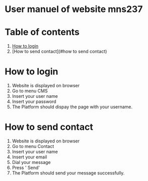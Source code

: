 # User manuel of website mns237

# Table of contents

1. [How to login](#how-to-login) 
1. [How to send contact](#how to send contact) 

# How to login
1. Website is displayed on browser
1. Go to menu CMS
1. Insert your user name
1. Insert your password
1. The Platform should dispay the page with your username.

# How to send contact
1. Website is displayed on browser
1. Go to menu Contact
1. Insert your user name
1. Insert your email
1. Dial your message
1. Press ' Send' 
1. The Platform should send your message successfully.

